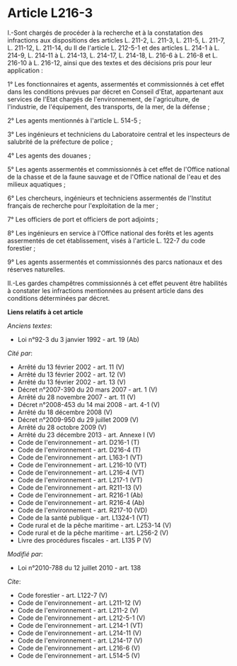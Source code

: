 # Article L216-3

I.-Sont chargés de procéder à la recherche et à la constatation des infractions aux dispositions des articles L. 211-2, L.
211-3, L. 211-5, L. 211-7, L. 211-12, L. 211-14, du II de l'article L. 212-5-1 et des articles L. 214-1 à L. 214-9, L. 214-11
à L. 214-13, L. 214-17, L. 214-18, L. 216-6 à L. 216-8 et L. 216-10 à L. 216-12, ainsi que des textes et des décisions pris
pour leur application : 

1° Les fonctionnaires et agents, assermentés et commissionnés à cet effet dans les conditions prévues par décret en Conseil
d'Etat, appartenant aux services de l'Etat chargés de l'environnement, de l'agriculture, de l'industrie, de l'équipement, des
transports, de la mer, de la défense ; 

2° Les agents mentionnés à l'article L. 514-5 ; 

3° Les ingénieurs et techniciens du Laboratoire central et les inspecteurs de salubrité de la préfecture de police ; 

4° Les agents des douanes ; 

5° Les agents assermentés et commissionnés à cet effet de l'Office national de la chasse et de la faune sauvage et de
l'Office national de l'eau et des milieux aquatiques ; 

6° Les chercheurs, ingénieurs et techniciens assermentés de l'Institut français de recherche pour l'exploitation de la mer ; 

7° Les officiers de port et officiers de port adjoints ; 

8° Les ingénieurs en service à l'Office national des forêts et les agents assermentés de cet établissement, visés à l'article
L. 122-7 du code forestier ; 

9° Les agents assermentés et commissionnés des parcs nationaux et des réserves naturelles. 

II.-Les gardes champêtres commissionnés à cet effet peuvent être habilités à constater les infractions mentionnées au présent
article dans des conditions déterminées par décret.

**Liens relatifs à cet article**

_Anciens textes_:

  - Loi n°92-3 du 3 janvier 1992 - art. 19 (Ab)

_Cité par_:

  - Arrêté du 13 février 2002 - art. 11 (V)
  - Arrêté du 13 février 2002 - art. 12 (V)
  - Arrêté du 13 février 2002 - art. 13 (V)
  - Décret n°2007-390 du 20 mars 2007 - art. 1 (V)
  - Arrêté du 28 novembre 2007 - art. 11 (V)
  - Décret n°2008-453 du 14 mai 2008 - art. 4-1 (V)
  - Arrêté du 18 décembre 2008 (V)
  - Décret n°2009-950 du 29 juillet 2009 (V)
  - Arrêté du 28 octobre 2009 (V)
  - Arrêté du 23 décembre 2013 - art. Annexe I (V)
  - Code de l'environnement - art. D216-1 (T)
  - Code de l'environnement - art. D216-4 (T)
  - Code de l'environnement - art. L163-1 (VT)
  - Code de l'environnement - art. L216-10 (VT)
  - Code de l'environnement - art. L216-4 (VT)
  - Code de l'environnement - art. L217-1 (VT)
  - Code de l'environnement - art. R211-13 (V)
  - Code de l'environnement - art. R216-1 (Ab)
  - Code de l'environnement - art. R216-4 (Ab)
  - Code de l'environnement - art. R217-10 (VD)
  - Code de la santé publique - art. L1324-1 (VT)
  - Code rural et de la pêche maritime - art. L253-14 (V)
  - Code rural et de la pêche maritime - art. L256-2 (V)
  - Livre des procédures fiscales - art. L135 P (V)

_Modifié par_:

  - Loi n°2010-788 du 12 juillet 2010 - art. 138

_Cite_:

  - Code forestier - art. L122-7 (V)
  - Code de l'environnement - art. L211-12 (V)
  - Code de l'environnement - art. L211-2 (V)
  - Code de l'environnement - art. L212-5-1 (V)
  - Code de l'environnement - art. L214-1 (VT)
  - Code de l'environnement - art. L214-11 (V)
  - Code de l'environnement - art. L214-17 (V)
  - Code de l'environnement - art. L216-6 (V)
  - Code de l'environnement - art. L514-5 (V)
